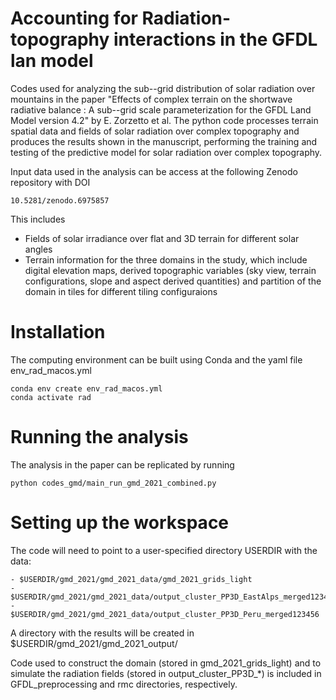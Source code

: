 # Accounting for Radiation-topography interactions in the GFDL lan model

Codes used for analyzing the sub--grid distribution of solar radiation over mountains in the paper "Effects of complex terrain on the shortwave radiative balance : A sub--grid scale parameterization for the GFDL Land Model version 4.2" by E. Zorzetto et al. The python code processes terrain spatial data and fields of solar radiation over complex topography and produces the results shown in the manuscript, performing the training and testing of the predictive model for solar radiation over complex topography.

Input data used in the analysis can be access at the following Zenodo repository with DOI

```
10.5281/zenodo.6975857
```
This includes
- Fields of solar irradiance over flat and 3D terrain for different solar angles
- Terrain information for the three domains in the study, which include digital elevation maps, derived topographic variables (sky view, terrain configurations, slope and aspect derived quantities) and partition of the domain in tiles for different tiling configuraions 


# Installation


The computing environment can be built using Conda and the yaml file env_rad_macos.yml

```
conda env create env_rad_macos.yml
conda activate rad
```


# Running the analysis

The analysis in the paper can be replicated by running 
 

```
python codes_gmd/main_run_gmd_2021_combined.py
```


# Setting up the workspace

The code will need to point to a user-specified directory USERDIR with the data:

    - $USERDIR/gmd_2021/gmd_2021_data/gmd_2021_grids_light
    - $USERDIR/gmd_2021/gmd_2021_data/output_cluster_PP3D_EastAlps_merged123456
    - $USERDIR/gmd_2021/gmd_2021_data/output_cluster_PP3D_Peru_merged123456

A directory with the results will be created in $USERDIR/gmd_2021/gmd_2021_output/

Code used to construct the domain (stored in gmd_2021_grids_light) and to simulate the radiation fields (stored in output_cluster_PP3D_*) is included in GFDL_preprocessing and rmc directories, respectively.


